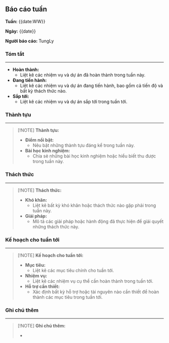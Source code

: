 
## Báo cáo tuần

**Tuần:** {{date:WW}}

**Ngày:** {{date}}

**Người báo cáo:**  TungLy

### Tóm tắt
---

 
* **Hoàn thành:** 
	* Liệt kê các nhiệm vụ và dự án đã hoàn thành trong tuần này.
* **Đang tiến hành:** 
	* Liệt kê các nhiệm vụ và dự án đang tiến hành, bao gồm cả tiến độ và bất kỳ thách thức nào.
* **Sắp tới:** 
	* Liệt kê các nhiệm vụ và dự án sắp tới trong tuần tới.

### Thành tựu
---

> [!NOTE] **Thành tựu:**
>  
> * **Điểm nổi bật:** 
> 	* Nêu bật những thành tựu đáng kể trong tuần này.
> * **Bài học kinh nghiệm:** 
> 	* Chia sẻ những bài học kinh nghiệm hoặc hiểu biết thu được trong tuần này.

### Thách thức
---

> [!NOTE] **Thách thức:**
>  
> * **Khó khăn:** 
> 	* Liệt kê bất kỳ khó khăn hoặc thách thức nào gặp phải trong tuần này.
> * **Giải pháp:** 
> 	* Mô tả các giải pháp hoặc hành động đã thực hiện để giải quyết những thách thức này.

### Kế hoạch cho tuần tới
---

> [!NOTE] **Kế hoạch cho tuần tới:**
> 
> 
> * **Mục tiêu:** 
> 	* Liệt kê các mục tiêu chính cho tuần tới.
> * **Nhiệm vụ:** 
> 	* Liệt kê các nhiệm vụ cụ thể cần hoàn thành trong tuần tới.
> * **Hỗ trợ cần thiết:** 
> 	* Xác định bất kỳ hỗ trợ hoặc tài nguyên nào cần thiết để hoàn thành các mục tiêu trong tuần tới.
> 

### Ghi chú thêm
---

> [!NOTE] **Ghi chú thêm:**
> 
> 
> * 